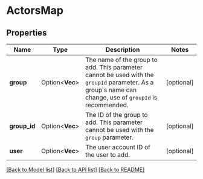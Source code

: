 # ActorsMap

## Properties

Name | Type | Description | Notes
------------ | ------------- | ------------- | -------------
**group** | Option<**Vec<String>**> | The name of the group to add. This parameter cannot be used with the `groupId` parameter. As a group's name can change, use of `groupId` is recommended. | [optional]
**group_id** | Option<**Vec<String>**> | The ID of the group to add. This parameter cannot be used with the `group` parameter. | [optional]
**user** | Option<**Vec<String>**> | The user account ID of the user to add. | [optional]

[[Back to Model list]](../README.md#documentation-for-models) [[Back to API list]](../README.md#documentation-for-api-endpoints) [[Back to README]](../README.md)


